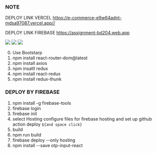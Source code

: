 ### NOTE

DEPLOY LINK VERCEL 
https://e-commerce-e9w64adnt-mdsa97087.vercel.app//

DEPLOY LINK FIREBASE
https://assignment-bd204.web.app





<img src="https://i.imgur.com/7YgTyKH.png">
<img src="https://i.imgur.com/uATqKdJ.png">
<img src="https://i.imgur.com/fGTUvDg.png">



0. Use Bootstarp
1. npm install react-router-dom@latest
2. npm install axios
3. npm insatll redux
4. npm install react-redux
5. npm install redux-thunk


### DEPLOY BY FIREBASE
1.    npm install -g firebase-tools
2.    firebase login
3.    firebase init
4.    select Hosting configure files for  firebase hosting and set up github  action deploy `${and space click}`
5.    build 
6.    npm run build
7.    firebase deploy --only hosting
8.    npm install --save otp-input-react
